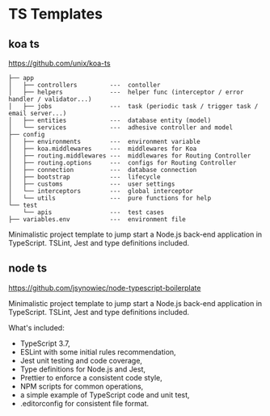 # TS Templates

## koa ts 

https://github.com/unix/koa-ts

```
├── app
│   ├── controllers         ---  contoller
│   ├── helpers             ---  helper func (interceptor / error handler / validator...)
│   ├── jobs                ---  task (periodic task / trigger task / email server...)
│   ├── entities            ---  database entity (model)
│   └── services            ---  adhesive controller and model
├── config
│   ├── environments        ---  environment variable
│   ├── koa.middlewares     ---  middlewares for Koa
│   ├── routing.middlewares ---  middlewares for Routing Controller
│   ├── routing.options     ---  configs for Routing Controller
│   ├── connection          ---  database connection
│   ├── bootstrap           ---  lifecycle
│   ├── customs             ---  user settings
│   └── interceptors        ---  global interceptor
│   └── utils               ---  pure functions for help
└── test
    └── apis                ---  test cases
├── variables.env           ---  environment file
```

Minimalistic project template to jump start a Node.js back-end application in TypeScript. TSLint, Jest and type definitions included.

## node ts

https://github.com/jsynowiec/node-typescript-boilerplate

Minimalistic project template to jump start a Node.js back-end application in TypeScript. TSLint, Jest and type definitions included.

What's included:

* TypeScript 3.7,
* ESLint with some initial rules recommendation,
* Jest unit testing and code coverage,
* Type definitions for Node.js and Jest,
* Prettier to enforce a consistent code style,
* NPM scripts for common operations,
* a simple example of TypeScript code and unit test,
* .editorconfig for consistent file format.